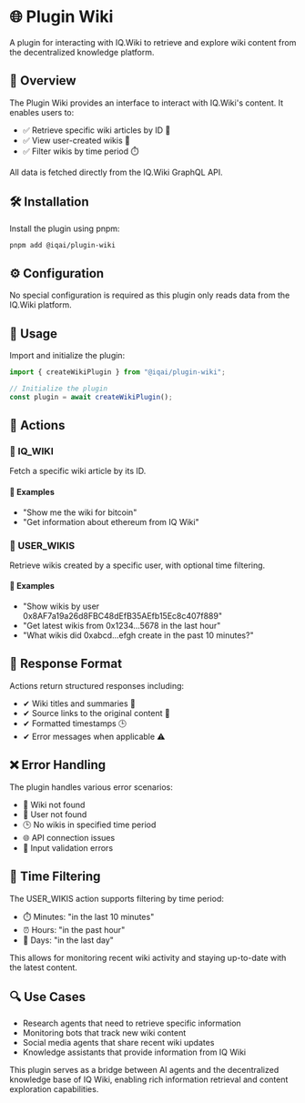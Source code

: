 # 🌐 Plugin Wiki

A plugin for interacting with IQ.Wiki to retrieve and explore wiki content from the decentralized knowledge platform.

## 📌 Overview

The Plugin Wiki provides an interface to interact with IQ.Wiki's content. It enables users to:

- ✅ Retrieve specific wiki articles by ID 📄
- ✅ View user-created wikis 👤
- ✅ Filter wikis by time period ⏱️

All data is fetched directly from the IQ.Wiki GraphQL API.

## 🛠 Installation

Install the plugin using pnpm:

```bash
pnpm add @iqai/plugin-wiki
```

## ⚙ Configuration

No special configuration is required as this plugin only reads data from the IQ.Wiki platform.

## 🚀 Usage

Import and initialize the plugin:

```javascript
import { createWikiPlugin } from "@iqai/plugin-wiki";

// Initialize the plugin
const plugin = await createWikiPlugin();
```

## 🎯 Actions

### 📄 IQ_WIKI

Fetch a specific wiki article by its ID.

#### 💬 Examples

- "Show me the wiki for bitcoin"
- "Get information about ethereum from IQ Wiki"

### 👤 USER_WIKIS

Retrieve wikis created by a specific user, with optional time filtering.

#### 💬 Examples

- "Show wikis by user 0x8AF7a19a26d8FBC48dEfB35AEfb15Ec8c407f889"
- "Get latest wikis from 0x1234...5678 in the last hour"
- "What wikis did 0xabcd...efgh create in the past 10 minutes?"

## 📜 Response Format

Actions return structured responses including:

- ✔ Wiki titles and summaries 📝
- ✔ Source links to the original content 🔗
- ✔ Formatted timestamps 🕒
- ✔ Error messages when applicable ⚠️

## ❌ Error Handling

The plugin handles various error scenarios:

- 🚨 Wiki not found
- 👤 User not found
- 🕒 No wikis in specified time period
- 🌐 API connection issues
- 🛑 Input validation errors

## 🔄 Time Filtering

The USER_WIKIS action supports filtering by time period:

- ⏱️ Minutes: "in the last 10 minutes"
- ⏰ Hours: "in the past hour"
- 📅 Days: "in the last day"

This allows for monitoring recent wiki activity and staying up-to-date with the latest content.

## 🔍 Use Cases

- Research agents that need to retrieve specific information
- Monitoring bots that track new wiki content
- Social media agents that share recent wiki updates
- Knowledge assistants that provide information from IQ Wiki

This plugin serves as a bridge between AI agents and the decentralized knowledge base of IQ Wiki, enabling rich information retrieval and content exploration capabilities.
